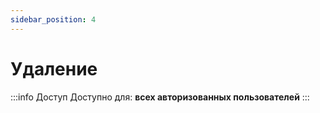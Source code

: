 ```yaml
---
sidebar_position: 4
---
```


# Удаление

:::info Доступ
Доступно для: **всех авторизованных пользователей**
:::
